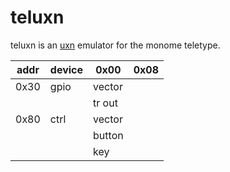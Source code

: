 # teluxn

teluxn is an [uxn](https://wiki.xxiivv.com/site/uxn.html) emulator for the monome teletype.

| addr | device | 0x00   | 0x08 |
| ---- | ------ | ------ | ---- |
| 0x30 | gpio   | vector |      |
|      |        | tr out |      |
| 0x80 | ctrl   | vector |      |
|      |        | button |      |
|      |        | key    |      |
